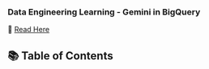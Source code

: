 ### Data Engineering Learning - Gemini in BigQuery
📘 <a href=''> Read Here </a> 

## 📚 Table of Contents
